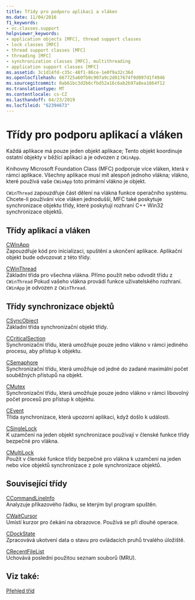 ```yaml
---
title: Třídy pro podporu aplikací a vláken
ms.date: 11/04/2016
f1_keywords:
- vc.classes.support
helpviewer_keywords:
- application objects [MFC], thread support classes
- lock classes [MFC]
- thread support classes [MFC]
- threading [MFC]
- synchronization classes [MFC], multithreading
- application support classes [MFC]
ms.assetid: 3c1d14fd-c35c-48f1-86ce-1e0f9a32c36d
ms.openlocfilehash: 667725a60fb0c907a9c2d017674f9d097d1f4946
ms.sourcegitcommit: 0ab61bc3d2b6cfbd52a16c6ab2b97a8ea1864f12
ms.translationtype: MT
ms.contentlocale: cs-CZ
ms.lasthandoff: 04/23/2019
ms.locfileid: "62394673"
---
```

# <a name="application-and-thread-support-classes"></a>Třídy pro podporu aplikací a vláken

Každá aplikace má pouze jeden objekt aplikace; Tento objekt koordinuje ostatní objekty v běžící aplikaci a je odvozen z `CWinApp`.

Knihovny Microsoft Foundation Class (MFC) podporuje více vláken, která v rámci aplikace. Všechny aplikace musí mít alespoň jednoho vlákna; vlákno, které používá vaše `CWinApp` toto primární vlákno je objekt.

`CWinThread` zapouzdřuje část dělení na vlákna funkce operačního systému. Chcete-li používání více vláken jednodušší, MFC také poskytuje synchronizace objektu třídy, které poskytují rozhraní C++ Win32 synchronizace objektů.

## <a name="application-and-thread-classes"></a>Třídy aplikací a vláken

[CWinApp](../mfc/reference/cwinapp-class.md)<br/>
Zapouzdřuje kód pro inicializaci, spuštění a ukončení aplikace. Aplikační objekt bude odvozovat z této třídy.

[CWinThread](../mfc/reference/cwinthread-class.md)<br/>
Základní třída pro všechna vlákna. Přímo použít nebo odvodit třídu z `CWinThread` Pokud vašeho vlákna provádí funkce uživatelského rozhraní. `CWinApp` je odvozen z `CWinThread`.

## <a name="synchronization-object-classes"></a>Třídy synchronizace objektů

[CSyncObject](../mfc/reference/csyncobject-class.md)<br/>
Základní třída synchronizační objekt třídy.

[CCriticalSection](../mfc/reference/ccriticalsection-class.md)<br/>
Synchronizační třídu, která umožňuje pouze jedno vlákno v rámci jediného procesu, aby přístup k objektu.

[CSemaphore](../mfc/reference/csemaphore-class.md)<br/>
Synchronizační třídu, která umožňuje od jedné do zadané maximální počet souběžných přístupů na objekt.

[CMutex](../mfc/reference/cmutex-class.md)<br/>
Synchronizační třídu, která umožňuje pouze jedno vlákno v rámci libovolný počet procesů pro přístup k objektu.

[CEvent](../mfc/reference/cevent-class.md)<br/>
Třída synchronizace, která upozorní aplikaci, když došlo k události.

[CSingleLock](../mfc/reference/csinglelock-class.md)<br/>
K uzamčení na jeden objekt synchronizace používají v členské funkce třídy bezpečné pro vlákna.

[CMultiLock](../mfc/reference/cmultilock-class.md)<br/>
Použít v členské funkce třídy bezpečné pro vlákna k uzamčení na jeden nebo více objektů synchronizace z pole synchronizace objektů.

## <a name="related-classes"></a>Související třídy

[CCommandLineInfo](../mfc/reference/ccommandlineinfo-class.md)<br/>
Analyzuje příkazového řádku, se kterým byl program spuštěn.

[CWaitCursor](../mfc/reference/cwaitcursor-class.md)<br/>
Umístí kurzor pro čekání na obrazovce. Používá se při dlouhé operace.

[CDockState](../mfc/reference/cdockstate-class.md)<br/>
Zpracovává ukotvení data o stavu pro ovládacích pruhů trvalého úložiště.

[CRecentFileList](../mfc/reference/crecentfilelist-class.md)<br/>
Uchovává poslední použitou seznam souborů (MRU).

## <a name="see-also"></a>Viz také:

[Přehled tříd](../mfc/class-library-overview.md)
